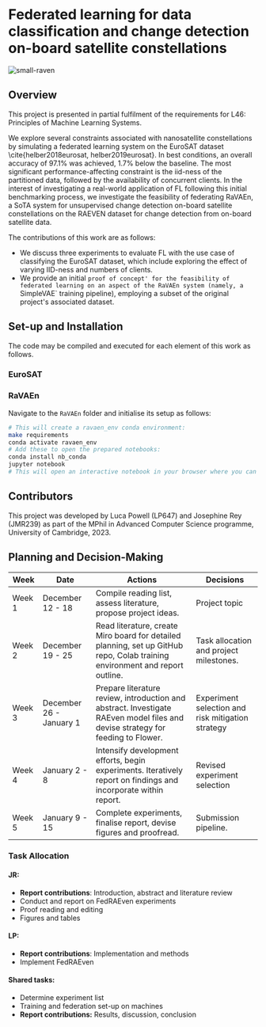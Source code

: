 # Federated learning for data classification and change detection on-board satellite constellations
![small-raven](https://github.com/uvrey/l46-project/assets/77244149/5680348c-7d4e-4f32-9a37-0d9c113768d7)

## Overview
This project is presented in partial fulfilment of the requirements for L46: Principles of Machine Learning Systems. 

We explore several constraints associated with nanosatellite constellations by simulating a federated learning system on the EuroSAT dataset \cite{helber2018eurosat, helber2019eurosat}. In best conditions, an overall accuracy of 97.1\% was achieved, 1.7\% below the baseline. The most significant performance-affecting constraint is the iid-ness of the partitioned data, followed by the availability of concurrent clients. In the interest of investigating a real-world application of FL following this initial benchmarking process, we investigate the feasibility of federating RaVAEn, a SoTA system for unsupervised change detection on-board satellite constellations on the RAEVEN dataset for change detection from on-board satellite data.

The contributions of this work are as follows:

- We discuss three experiments to evaluate FL with the use case of classifying the EuroSAT dataset, which include exploring the effect of varying IID-ness and numbers of clients.
- We provide an initial `proof of concept' for the feasibility of federated learning on an aspect of the RaVAEn system (namely, a `SimpleVAE` training pipeline), employing a subset of the original project's associated dataset. 

## Set-up and Installation
The code may be compiled and executed for each element of this work as follows.

### EuroSAT


### RaVAEn
 Navigate to the `RaVAEn` folder and initialise its setup as follows:

```bash
# This will create a ravaen_env conda environment:
make requirements
conda activate ravaen_env
# Add these to open the prepared notebooks:
conda install nb_conda
jupyter notebook
# This will open an interactive notebook in your browser where you can navigate to the federated learning demo (fl_demo) and initialise this process. 
```


## Contributors
This project was developed by Luca Powell (LP647) and Josephine Rey (JMR239) as part of the MPhil in Advanced Computer Science programme, University of Cambridge, 2023. 

## Planning and Decision-Making
| Week | Date                | Actions   | Decisions |
| ------ | ------------------- | --------- | --------- |
| Week 1 | December 12 - 18    | Compile reading list, assess literature, propose project ideas.  | Project topic          |
| Week 2 | December 19 - 25    | Read literature, create Miro board for detailed planning, set up GitHub repo, Colab training environment and report outline.   | Task allocation and project milestones.   |
| Week 3 | December 26 - January 1 | Prepare literature review, introduction and abstract. Investigate RAEven model files and devise strategy for feeding to Flower. | Experiment selection and risk mitigation strategy |
| Week 4 | January 2 - 8       | Intensify development efforts, begin experiments. Iteratively report on findings and incorporate within report. | Revised experiment selection |
| Week 5 | January 9 - 15      | Complete experiments, finalise report, devise figures and proofread. | Submission pipeline. |

### Task Allocation
#### JR:
- **Report contributions**: Introduction, abstract and literature review
- Conduct and report on FedRAEven experiments
- Proof reading and editing
- Figures and tables

#### LP: 
- **Report contributions**:  Implementation and methods
- Implement FedRAEven

#### Shared tasks:
- Determine experiment list
- Training and federation set-up on machines
- **Report contributions:** Results, discussion, conclusion

